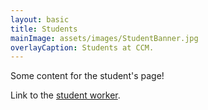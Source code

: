 ```yaml
---
layout: basic
title: Students
mainImage: assets/images/StudentBanner.jpg
overlayCaption: Students at CCM.
---
```

Some content for the student's page!

Link to the [student worker](/aboutus.html#Loz_Oliphant).
